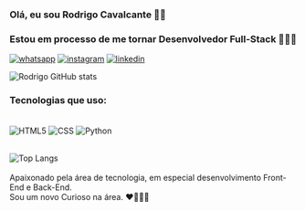 ### Olá, eu sou Rodrigo Cavalcante 🙅‍♂️ 
### Estou em processo de me tornar Desenvolvedor Full-Stack 👨🏻‍💻

[![whatsapp](https://img.shields.io/badge/WhatsApp-25D366?style=for-the-badge&logo=whatsapp&logoColor=white)](https://contate.me/rodrigocavalcante)
[![instagram](https://img.shields.io/badge/Instagram-E4405F?style=for-the-badge&logo=instagram&logoColor=white)](www.instagram.com/rodrigo_santos_c)
[![linkedin](https://img.shields.io/badge/LinkedIn-0077B5?style=for-the-badge&logo=linkedin&logoColor=white)](https://www.linkedin.com/in/rodrigo-cavalcante-02589a202?utm_source=share&utm_campaign=share_via&utm_content=profile&utm_medium=ios_app)

![Rodrigo GitHub stats](https://github-readme-stats.vercel.app/api?username=RodrigoSantos9916&show_icons=true&theme=dark)

### Tecnologias que uso:

<div><br>
    <img align="center" alt="HTML5" src="https://img.shields.io/badge/HTML-239120?style=for-the-badge&logo=html5&logoColor=white"/>
    <img align="center" alt="CSS" src="https://img.shields.io/badge/CSS-239120?&style=for-the-badge&logo=css3&logoColor=white"/>
    <img align="center" alt="Python" src="https://img.shields.io/badge/Python-14354C?style=for-the-badge&logo=python&logoColor=white"/
    <img align="center" alt="Python" src=""/>
</div>
<br>

![Top Langs](https://github-readme-stats.vercel.app/api/top-langs/?username=RodrigoSantos9916&layout=compact)<br><br>
Apaixonado pela área de tecnologia, em especial desenvolvimento Front-End e Back-End.<br>
Sou um novo Curioso na área. ❤️👨🏻‍💻
